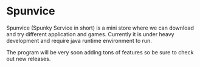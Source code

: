 # Spunvice
Spunvice (Spunky Service in short) is a mini store where we can download and try different application and games. Currently it is under heavy development and require java runtime environment to run. 

The program will be very soon adding tons of features so be sure to check out new releases.
